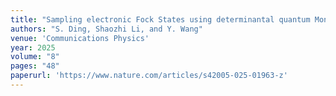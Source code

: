 ```yaml
---
title: "Sampling electronic Fock States using determinantal quantum Monte Carlo"
authors: "S. Ding, Shaozhi Li, and Y. Wang"
venue: 'Communications Physics'
year: 2025
volume: "8"
pages: "48"
paperurl: 'https://www.nature.com/articles/s42005-025-01963-z'
---
```


